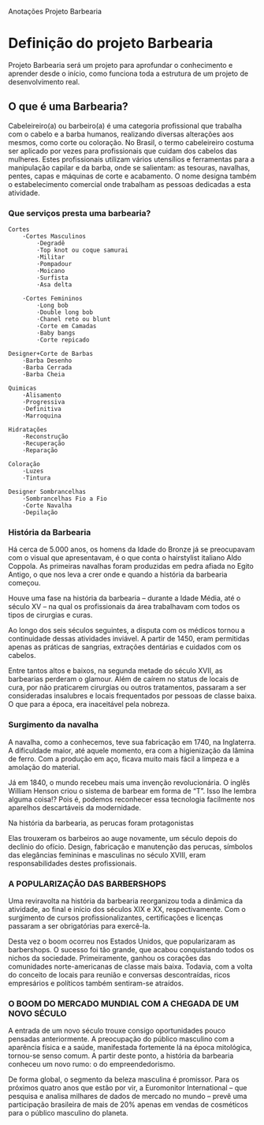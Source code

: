 Anotações Projeto Barbearia

# Definição do projeto Barbearia

Projeto Barbearia será um projeto para aprofundar o conhecimento e aprender desde o início, como funciona toda a estrutura de um projeto de desenvolvimento real.

## O que é uma Barbearia?

Cabeleireiro(a) ou barbeiro(a) é uma categoria profissional que trabalha com o cabelo e a barba humanos, realizando diversas alterações aos mesmos, como corte ou coloração. No Brasil, o termo cabeleireiro costuma ser aplicado por vezes para profissionais que cuidam dos cabelos das mulheres. Estes profissionais utilizam vários utensílios e ferramentas para a manipulação capilar e da barba, onde se salientam: as tesouras, navalhas, pentes, capas e máquinas de corte e acabamento. O nome designa também o estabelecimento comercial onde trabalham as pessoas dedicadas a esta atividade.

### Que serviços presta uma barbearia?

    Cortes
        ·Cortes Masculinos
            ·Degradê
            ·Top knot ou coque samurai
            ·Militar
            ·Pompadour
            ·Moicano
            ·Surfista
            ·Asa delta

        ·Cortes Femininos
            ·Long bob
            ·Double long bob
            ·Chanel reto ou blunt
            ·Corte em Camadas
            ·Baby bangs
            ·Corte repicado

    Designer+Corte de Barbas
        ·Barba Desenho
        ·Barba Cerrada
        ·Barba Cheia

    Quimicas
        ·Alisamento
        ·Progressiva
        ·Definitiva
        ·Marroquina

    Hidratações
        ·Reconstrução
        ·Recuperação
        ·Reparação

    Coloração
        ·Luzes
        ·Tintura

    Designer Sombrancelhas
        ·Sombrancelhas Fio a Fio
        ·Corte Navalha
        ·Depilação

 ### História da Barbearia

Há cerca de 5.000 anos, os homens da Idade do Bronze já se preocupavam com o visual que apresentavam, é o que conta o hairstylist italiano Aldo Coppola. As primeiras navalhas foram produzidas em pedra afiada no Egito Antigo, o que nos leva a crer onde e quando a história da barbearia começou.

Houve uma fase na história da barbearia – durante a Idade Média, até o século XV –  na qual os profissionais da área trabalhavam com todos os tipos de cirurgias e curas. 

Ao longo dos seis séculos seguintes, a disputa com os médicos tornou a continuidade dessas atividades inviável. A partir de 1450, eram permitidas apenas as práticas de sangrias, extrações dentárias e cuidados com os cabelos. 

Entre tantos altos e baixos, na segunda metade do século XVII, as barbearias perderam o glamour. Além de caírem no status de locais de cura, por não praticarem cirurgias ou outros tratamentos, passaram a ser consideradas insalubres e locais frequentados por pessoas de classe baixa. O que para a época, era inaceitável pela nobreza.

### Surgimento da navalha

A navalha, como a conhecemos, teve sua fabricação em 1740, na Inglaterra. A dificuldade maior, até aquele momento, era com a higienização da lâmina de ferro. Com a produção em aço, ficava muito mais fácil a limpeza e a amolação do material.

Já em 1840, o mundo recebeu mais uma invenção revolucionária. O inglês William Henson criou o sistema de barbear em forma de “T”. Isso lhe lembra alguma coisa!? Pois é, podemos reconhecer essa tecnologia facilmente nos aparelhos descartáveis da modernidade.

Na história da barbearia, as perucas foram protagonistas

Elas trouxeram os barbeiros ao auge novamente, um século depois do declínio do ofício. Design, fabricação e manutenção das perucas, símbolos das elegâncias femininas e masculinas no século XVIII, eram responsabilidades destes profissionais.

### A POPULARIZAÇÃO DAS BARBERSHOPS

Uma reviravolta na história da barbearia reorganizou toda a dinâmica da atividade, ao final e início dos séculos XIX e XX, respectivamente. Com o surgimento de cursos profissionalizantes, certificações e licenças passaram a ser obrigatórias para exercê-la. 

Desta vez o boom ocorreu nos Estados Unidos, que popularizaram as barbershops. O sucesso foi tão grande, que acabou conquistando todos os nichos da sociedade. Primeiramente, ganhou os corações das comunidades norte-americanas de classe mais baixa. Todavia, com a volta do conceito de locais para reunião e conversas descontraídas, ricos empresários e políticos também sentiram-se atraídos.

### O BOOM DO MERCADO MUNDIAL COM A CHEGADA DE UM NOVO SÉCULO

A entrada de um novo século trouxe consigo oportunidades pouco pensadas anteriormente. A preocupação do público masculino com a aparência física e a saúde, manifestada fortemente lá na época mitológica, tornou-se senso comum. A partir deste ponto, a história da barbearia conheceu um novo rumo: o do empreendedorismo. 

De forma global, o segmento da beleza masculina é promissor. Para os próximos quatro anos que estão por vir, a Euromonitor International – que pesquisa e analisa milhares de dados de mercado no mundo – prevê uma participação brasileira de mais de 20% apenas em vendas de cosméticos para o público masculino do planeta.